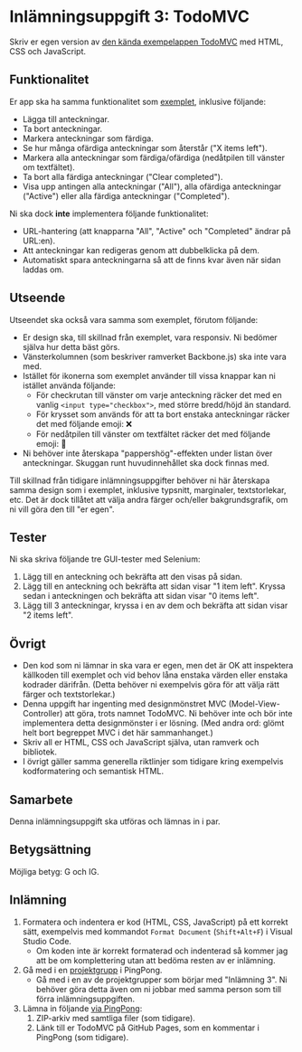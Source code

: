 # Inlämningsuppgift 3: TodoMVC
Skriv er egen version av [den kända exempelappen TodoMVC](https://todomvc.com/examples/backbone/) med HTML, CSS och JavaScript.

## Funktionalitet
Er app ska ha samma funktionalitet som [exemplet](https://todomvc.com/examples/backbone/), inklusive följande:

- Lägga till anteckningar.
- Ta bort anteckningar.
- Markera anteckningar som färdiga.
- Se hur många ofärdiga anteckningar som återstår ("X items left").
- Markera alla anteckningar som färdiga/ofärdiga (nedåtpilen till vänster om textfältet).
- Ta bort alla färdiga anteckningar ("Clear completed").
- Visa upp antingen alla anteckningar ("All"), alla ofärdiga anteckningar ("Active") eller alla färdiga anteckningar ("Completed").

Ni ska dock **inte** implementera följande funktionalitet:

- URL-hantering (att knapparna "All", "Active" och "Completed" ändrar på URL:en).
- Att anteckningar kan redigeras genom att dubbelklicka på dem.
- Automatiskt spara anteckningarna så att de finns kvar även när sidan laddas om.

## Utseende
Utseendet ska också vara samma som exemplet, förutom följande:

- Er design ska, till skillnad från exemplet, vara responsiv. Ni bedömer själva hur detta bäst görs.
- Vänsterkolumnen (som beskriver ramverket Backbone.js) ska inte vara med.
- Istället för ikonerna som exemplet använder till vissa knappar kan ni istället använda följande:
    - För checkrutan till vänster om varje anteckning räcker det med en vanlig `<input type="checkbox">`, med större bredd/höjd än standard.
    - För krysset som används för att ta bort enstaka anteckningar räcker det med följande emoji: ❌
    - För nedåtpilen till vänster om textfältet räcker det med följande emoji: 🔽
- Ni behöver inte återskapa "pappershög"-effekten under listan över anteckningar. Skuggan runt huvudinnehållet ska dock finnas med.

Till skillnad från tidigare inlämningsuppgifter behöver ni här återskapa samma design som i exemplet, inklusive typsnitt, marginaler, textstorlekar, etc. Det är dock tillåtet att välja andra färger och/eller bakgrundsgrafik, om ni vill göra den till "er egen".

## Tester
Ni ska skriva följande tre GUI-tester med Selenium:

1. Lägg till en anteckning och bekräfta att den visas på sidan.
2. Lägg till en anteckning och bekräfta att sidan visar "1 item left". Kryssa sedan i anteckningen och bekräfta att sidan visar "0 items left".
3. Lägg till 3 anteckningar, kryssa i en av dem och bekräfta att sidan visar "2 items left".

## Övrigt
- Den kod som ni lämnar in ska vara er egen, men det är OK att inspektera källkoden till exemplet och vid behov låna enstaka värden eller enstaka kodrader därifrån. (Detta behöver ni exempelvis göra för att välja rätt färger och textstorlekar.)
- Denna uppgift har ingenting med designmönstret MVC (Model-View-Controller) att göra, trots namnet TodoMVC. Ni behöver inte och bör inte implementera detta designmönster i er lösning. (Med andra ord: glömt helt bort begreppet MVC i det här sammanhanget.)
- Skriv all er HTML, CSS och JavaScript själva, utan ramverk och bibliotek.
- I övrigt gäller samma generella riktlinjer som tidigare kring exempelvis kodformatering och semantisk HTML.

## Samarbete
Denna inlämningsuppgift ska utföras och lämnas in i par.

## Betygsättning
Möjliga betyg: G och IG.

## Inlämning
1. Formatera och indentera er kod (HTML, CSS, JavaScript) på ett korrekt sätt, exempelvis med kommandot `Format Document` (`Shift+Alt+F`) i Visual Studio Code.
    - Om koden inte är korrekt formaterad och indenterad så kommer jag att be om komplettering utan att bedöma resten av er inlämning.
2. Gå med i en [projektgrupp](https://yh.pingpong.se/courseId/14519/projectGroupsList.do) i PingPong.
    - Gå med i en av de projektgrupper som börjar med "Inlämning 3". Ni behöver göra detta även om ni jobbar med samma person som till förra inlämningsuppgiften.
3. Lämna in följande [via PingPong](https://yh.pingpong.se/courseId/14519/content.do?id=6486101):
    1. ZIP-arkiv med samtliga filer (som tidigare).
    2. Länk till er TodoMVC på GitHub Pages, som en kommentar i PingPong (som tidigare).
